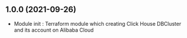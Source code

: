 ## 1.0.0 (2021-09-26)

- Module init : Terraform module which creating Click House DBCluster and its account on Alibaba Cloud
